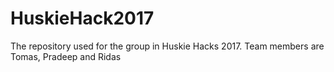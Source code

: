 # HuskieHack2017
The repository used for the group in Huskie Hacks 2017. Team members are Tomas, Pradeep and Ridas
